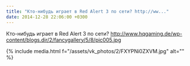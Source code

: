 ```yaml
---
title: "Кто-нибудь играет в Red Alert 3 по сети? http://ww..."
date: 2014-12-28 22:06:00 +0300
---
```


Кто-нибудь играет в Red Alert 3 по сети? http://www.hqgaming.de/wp-content/blogs.dir/2/fancygallery/5/8/pic005.jpg

{% include media.html f="/assets/vk_photos/2/FXYPNi0ZXVM.jpg" alt="" %}
